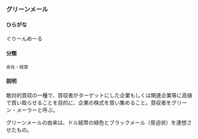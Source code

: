 <div style="display:none;">

## [あ行](securities-terms?id=あ行)
## [か行](securities-terms?id=か行)

</div>

### グリーンメール

#### ひらがな

ぐりーんめーる

#### 分類

`会社・経営`

#### 説明

敵対的買収の一種で、買収者がターゲットにした企業もしくは関連企業等に高値で買い取らせることを目的に、企業の株式を買い集めること。買収者をグリーン・メーラーと呼ぶ。
グリーンメールの由来は、ドル紙幣の緑色とブラックメール（脅迫状）を連想させたもの。

<div style="display:none;">

## [さ行](securities-terms?id=さ行)
## [た行](securities-terms?id=た行)
## [な行](securities-terms?id=な行)
## [は行](securities-terms?id=は行)
## [ま行](securities-terms?id=ま行)
## [や行](securities-terms?id=や行)
## [ら行](securities-terms?id=ら行)
## [わ行](securities-terms?id=わ行)
## [英数字・記号](securities-terms?id=英数字・記号)

</div>

